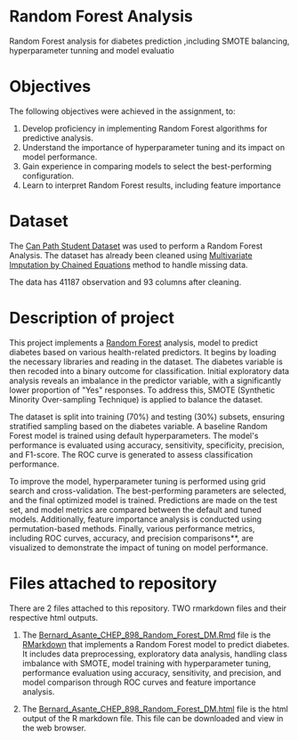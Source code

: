 # Random Forest Analysis

Random Forest analysis for diabetes prediction ,including SMOTE balancing, hyperparameter tunning and model evaluatio

# Objectives 

The following objectives were achieved in the assignment, to:

1. Develop proficiency in implementing Random Forest algorithms for predictive analysis.
2. Understand the importance of hyperparameter tuning and its impact on model performance.
3. Gain experience in comparing models to select the best-performing configuration.
4. Learn to interpret Random Forest results, including feature importance



# Dataset

The [Can Path Student Dataset](https://canpath.ca/student-dataset/) was used  to perform a Random Forest Analysis. The dataset has already been cleaned using [Multivariate Imputation by Chained Equations](https://www.rdocumentation.org/packages/mice/versions/3.17.0/topics/mice) method to handle missing data. 

The data has 41187 observation and 93 columns after cleaning. 


# Description of project 

This project implements a [Random Forest](https://parsnip.tidymodels.org/reference/rand_forest.html) analysis, model to predict diabetes based on various health-related predictors. It begins by loading the necessary libraries and reading in the dataset. The diabetes variable is then recoded into a binary outcome for classification. Initial exploratory data analysis reveals an imbalance in the predictor variable, with a significantly lower proportion of "Yes" responses. To address this, SMOTE (Synthetic Minority Over-sampling Technique) is applied to balance the dataset.

The dataset is split into training (70%) and testing (30%) subsets, ensuring stratified sampling based on the diabetes variable. A baseline Random Forest model is trained using default hyperparameters. The model's performance is evaluated using accuracy, sensitivity, specificity, precision, and F1-score. The ROC curve is generated to assess classification performance.

To improve the model, hyperparameter tuning is performed using grid search and cross-validation. The best-performing parameters are selected, and the final optimized model is trained. Predictions are made on the test set, and model metrics are compared between the default and tuned models. Additionally, feature importance analysis is conducted using permutation-based methods. Finally, various performance metrics, including ROC curves, accuracy, and precision comparisons**, are visualized to demonstrate the impact of tuning on model performance.


# Files attached to repository

There are 2 files attached to this repository. TWO rmarkdown files and their respective html outputs.

1.  The [Bernard_Asante_CHEP_898_Random_Forest_DM.Rmd](https://github.com/Bernard-AI4PH/Random_Forest_Analysis/blob/main/Bernard_Asante_CHEP_898_Random_Forest_DM.Rmd) file is the [RMarkdown](https://rmarkdown.rstudio.com/) that implements a Random Forest model to predict diabetes. It includes data preprocessing, exploratory data analysis, handling class imbalance with SMOTE, model training with hyperparameter tuning, performance evaluation using accuracy, sensitivity, and precision, and model comparison through ROC curves and feature importance analysis.


2. The [Bernard_Asante_CHEP_898_Random_Forest_DM.html](https://github.com/Bernard-AI4PH/Random_Forest_Analysis/blob/main/Bernard_Asante_CHEP_898_Random_Forest_DM.html) file is the html output of the R markdown file. This file can be downloaded and view in the web browser. 
